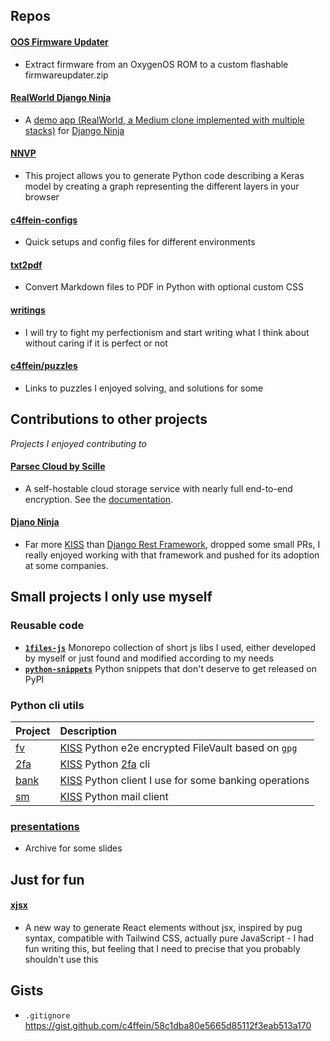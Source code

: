 ## Repos

#### [OOS Firmware Updater](https://github.com/c4ffein/OOS-firmware-updater)
- Extract firmware from an OxygenOS ROM to a custom flashable firmwareupdater.zip

#### [RealWorld Django Ninja](https://github.com/c4ffein/realworld-django-ninja/)
- A [demo app (RealWorld, a Medium clone implemented with multiple stacks)](https://codebase.show/projects/realworld?category=backend&language=python) for [Django Ninja](https://django-ninja.dev/)

#### [NNVP](https://github.com/c4ffein/NNVP)
- This project allows you to generate Python code describing a Keras model by creating a graph representing the different layers in your browser

#### [c4ffein-configs](https://github.com/c4ffein/c4ffein-configs)
- Quick setups and config files for different environments

#### [txt2pdf](https://github.com/c4ffein/txt2pdf)
- Convert Markdown files to PDF in Python with optional custom CSS

#### [writings](https://github.com/c4ffein/writings)
- I will try to fight my perfectionism and start writing what I think about without caring if it is perfect or not

#### [c4ffein/puzzles](https://github.com/c4ffein/puzzles)
- Links to puzzles I enjoyed solving, and solutions for some

## Contributions to other projects
*Projects I enjoyed contributing to*

#### [Parsec Cloud by Scille](https://github.com/Scille/parsec-cloud)
- A self-hostable cloud storage service with nearly full end-to-end encryption. See the [documentation](https://docs.parsec.cloud/en/latest/architecture.html).

#### [Djano Ninja](https://github.com/vitalik/django-ninja)
- Far more [KISS](https://en.wikipedia.org/wiki/KISS_principle) than [Django Rest Framework](https://github.com/encode/django-rest-framework), dropped some small PRs, I really enjoyed working with that framework and pushed for its adoption at some companies.

## Small projects I only use myself

### Reusable code

- **[`1files-js`](https://github.com/c4ffein/1files-js)** Monorepo collection of short js libs I used, either developed by myself or just found and modified according to my needs
- **[`python-snippets`](https://github.com/c4ffein/python-snippets)** Python snippets that don't deserve to get released on PyPI

### Python cli utils

| Project | Description |
| :-------------------------------------- | :------------------------------------------------------------------------------------------------------------------------------- |
| [fv](https://github.com/c4ffein/fv)     | [KISS](https://en.wikipedia.org/wiki/KISS_principle) Python e2e encrypted FileVault based on `gpg`                               |
| [2fa](https://github.com/c4ffein/2fa)   | [KISS](https://en.wikipedia.org/wiki/KISS_principle) Python [2fa](https://en.wikipedia.org/wiki/Multi-factor_authentication) cli |
| [bank](https://github.com/c4ffein/bank) | [KISS](https://en.wikipedia.org/wiki/KISS_principle) Python client I use for some banking operations                             |
| [sm](https://github.com/c4ffein/sm)     | [KISS](https://en.wikipedia.org/wiki/KISS_principle) Python mail client                                                          |
### [presentations](https://github.com/c4ffein/presentations)
- Archive for some slides

## Just for fun

#### [xjsx](https://github.com/c4ffein/xjsx)
- A new way to generate React elements without jsx, inspired by pug syntax, compatible with Tailwind CSS, actually pure JavaScript - I had fun writing this, but feeling that I need to precise that you probably shouldn't use this

## Gists
- `.gitignore` https://gist.github.com/c4ffein/58c1dba80e5665d85112f3eab513a170
